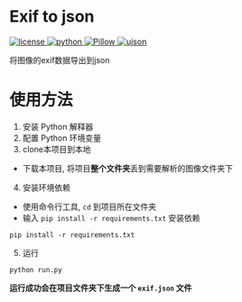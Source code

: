 
# Exif to json

<div>
<a href="./LICENSE">
    <img src="https://img.shields.io/github/license/tkgs0/exif2json.svg" alt="license">
</a>
<a href="https://www.python.org">
    <img src="https://img.shields.io/badge/python-3.8+-blue.svg" alt="python">
</a>
<a href="https://pypi.python.org/pypi/Pillow">
    <img src="https://img.shields.io/badge/PIL-9.+-yellow.svg" alt="Pillow">
</a>
<a href="https://pypi.python.org/pypi/ujson">
    <img src="https://img.shields.io/badge/ujson-5.+-blueviolet.svg" alt="ujson">
</a>

将图像的exif数据导出到json

# 使用方法

1. 安装 Python 解释器
2. 配置 Python 环境变量
3. clone本项目到本地  
 - 下载本项目, 将项目**整个文件夹**丢到需要解析的图像文件夹下
4. 安装环境依赖
 - 使用命令行工具, `cd` 到项目所在文件夹
 - 输入 `pip install -r requirements.txt` 安装依赖

  ```
  pip install -r requirements.txt
  ```

5. 运行

```
python run.py
```

**运行成功会在项目文件夹下生成一个 `exif.json` 文件**
